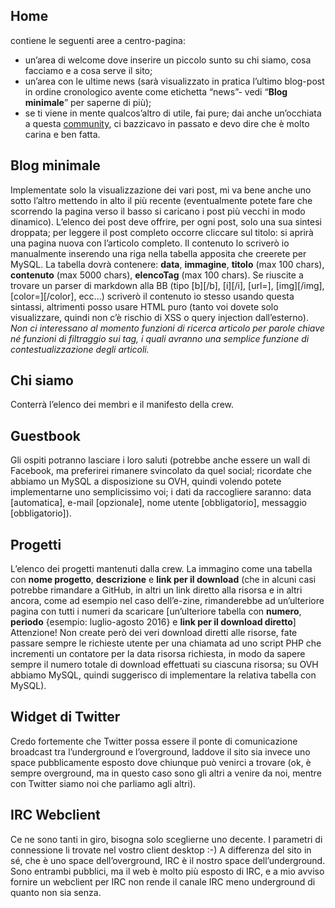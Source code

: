 ## Home
contiene le seguenti aree a centro-pagina:
- un’area di welcome dove inserire un piccolo sunto su chi siamo, cosa facciamo e a cosa serve il sito;
- un’area con le ultime news (sarà visualizzato in pratica l’ultimo blog-post in ordine cronologico avente come etichetta “news”- vedi “**Blog minimale**” per saperne di più);
- se ti viene in mente qualcos’altro di utile, fai pure; dai anche un’occhiata a questa [community](http://www.pierotofy.it/), ci bazzicavo in passato e devo dire che è molto carina e ben fatta.

## Blog minimale
Implementate solo la visualizzazione dei vari post, mi va bene anche uno sotto l’altro mettendo in alto il più recente (eventualmente potete fare che scorrendo la pagina verso il basso si caricano i post più vecchi in modo dinamico). L’elenco dei post deve offrire, per ogni post, solo una sua sintesi droppata; per leggere il post completo occorre cliccare sul titolo: si aprirà una pagina nuova con l’articolo completo. Il contenuto lo scriverò io manualmente inserendo una riga nella tabella apposita che creerete per MySQL. La tabella dovrà contenere: **data**, **immagine**, **titolo** (max 100 chars), **contenuto** (max 5000 chars), **elencoTag** (max 100 chars). Se riuscite a trovare un parser di markdown alla BB (tipo [b][/b], [i][/i], [url=], [img][/img], [color=][/color], ecc...) scriverò il contenuto io stesso usando questa sintassi, altrimenti posso usare HTML puro (tanto voi dovete solo visualizzare, quindi non c’è rischio di XSS o query injection dall’esterno).  
*Non ci interessano al momento funzioni di ricerca articolo per parole chiave né funzioni di filtraggio sui tag, i quali avranno una semplice funzione di contestualizzazione degli articoli.*

## Chi siamo
Conterrà l’elenco dei membri e il manifesto della crew.

## Guestbook
Gli ospiti potranno lasciare i loro saluti (potrebbe anche essere un wall di Facebook, ma preferirei rimanere svincolato da quel social; ricordate che abbiamo un MySQL a disposizione su OVH, quindi volendo potete implementarne uno semplicissimo voi; i dati da raccogliere saranno: data [automatica], e-mail [opzionale], nome utente [obbligatorio], messaggio [obbligatorio]).

## Progetti
L’elenco dei progetti mantenuti dalla crew. La immagino come una tabella con **nome progetto**, **descrizione** e **link per il download** (che in alcuni casi potrebbe rimandare a GitHub, in altri un link diretto alla risorsa e in altri ancora, come ad esempio nel caso dell’e-zine, rimanderebbe ad un’ulteriore pagina con tutti i numeri da scaricare [un’ulteriore tabella con **numero**, **periodo** {esempio: luglio-agosto 2016} e **link per il download diretto**] Attenzione! Non create però dei veri download diretti alle risorse, fate passare sempre le richieste utente per una chiamata ad uno script PHP che incrementi un contatore per la data risorsa richiesta, in modo da sapere sempre il numero totale di download effettuati su ciascuna risorsa; su OVH abbiamo MySQL, quindi suggerisco di implementare la relativa tabella con MySQL).

## Widget di Twitter
Credo fortemente che Twitter possa essere il ponte di comunicazione broadcast tra l’underground e l’overground, laddove il sito sia invece uno space pubblicamente esposto dove chiunque può venirci a trovare (ok, è sempre overground, ma in questo caso sono gli altri a venire da noi, mentre con Twitter siamo noi che parliamo agli altri).

## IRC Webclient
Ce ne sono tanti in giro, bisogna solo sceglierne uno decente. I parametri di connessione li trovate nel vostro client desktop :-) A differenza del sito in sé, che è uno space dell’overground, IRC è il nostro space dell’underground. Sono entrambi pubblici, ma il web è molto più esposto di IRC, e a mio avviso fornire un webclient per IRC non rende il canale IRC meno underground di quanto non sia senza.
